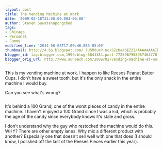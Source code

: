 ```yaml
---
layout: post
title: The Vending Machine at Work
date: '2009-02-18T22:08:00.003-06:00'
author: Steven Suwatanapongched
tags:
- Chicago
- Personal
- Funny
modified_time: '2014-08-08T17:00:46.863-05:00'
thumbnail: http://4.bp.blogspot.com/_7U5MdumP-no/SZzbaX6EZ2I/AAAAAAAAIks/UHThbD6zBb0/s72-c/vending_machine.jpg
blogger_id: tag:blogger.com,1999:blog-6841384.post-7725967953957464778
blogger_orig_url: http://www.sunpech.com/2009/02/vending-machine-at-work.html
---
```


This is my vending machine at work.  I happen to like Reeses Peanut Butter Cups.  I don't have a sweet tooth, but it's the only snack in the entire machine I would buy.

Can you see what's wrong?

<a href="http://4.bp.blogspot.com/_7U5MdumP-no/SZzbaX6EZ2I/AAAAAAAAIks/UHThbD6zBb0/s1600-h/vending_machine.jpg"><img alt="" border="0" id="BLOGGER_PHOTO_ID_5304355707276257122" src="http://4.bp.blogspot.com/_7U5MdumP-no/SZzbaX6EZ2I/AAAAAAAAIks/UHThbD6zBb0/s400/vending_machine.jpg" /></a>

It's behind a 100 Grand, one of the worst pieces of candy in the entire machine.  I haven't enjoyed a 100 Grand since I was a kid, which is probably the age of the candy since everybody knows it's stale and gross.

I don't understand why the guy who restocked the machine would do this.  WHY?  There are other empty lanes.  Why mix a different product with another?  Especially one that doesn't sell well with one that does (I should know, I polished off the last of the Reeses Pieces earlier this year).